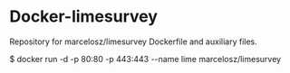 # Docker-limesurvey
Repository for marcelosz/limesurvey Dockerfile and auxiliary files.

$ docker run -d -p 80:80 -p 443:443 --name lime marcelosz/limesurvey
